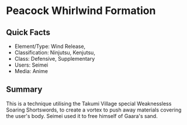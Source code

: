 # Peacock Whirlwind Formation

## Quick Facts
- Element/Type: Wind Release,
- Classification: Ninjutsu, Kenjutsu,
- Class: Defensive, Supplementary
- Users: Seimei
- Media: Anime

## Summary
This is a technique utilising the Takumi Village special Weaknessless Soaring Shortswords, to create a vortex to push away materials covering the user's body. Seimei used it to free himself of Gaara's sand.
